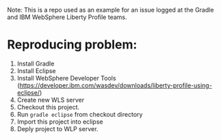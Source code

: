 Note: This is a repo used as an example for an issue logged at the Gradle and IBM WebSphere Liberty Profile teams.

# Reproducing problem:
1. Install Gradle
2. Install Eclipse
3. Install WebSphere Developer Tools (https://developer.ibm.com/wasdev/downloads/liberty-profile-using-eclipse/)
4. Create new WLS server
5. Checkout this project.
6. Run `gradle eclipse` from checkout directory
7. Import this project into eclipse
8. Deply project to WLP server.
